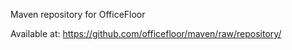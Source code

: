 Maven repository for OfficeFloor

Available at:  https://github.com/officefloor/maven/raw/repository/
